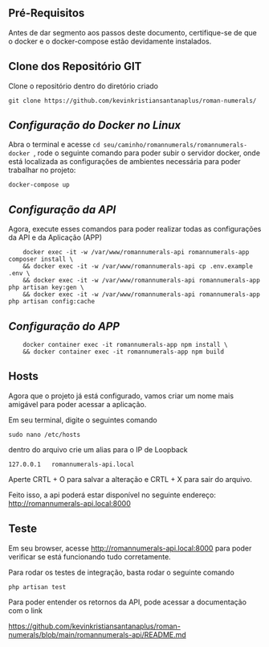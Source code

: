 ## Pré-Requisitos

Antes de dar segmento aos passos deste documento, certifique-se de que o docker e o docker-compose estão devidamente instalados.

## Clone dos Repositório GIT

Clone o repositório dentro do diretório criado

``` git clone https://github.com/kevinkristiansantanaplus/roman-numerals/ ```

## _Configuração do Docker no Linux_

Abra o terminal e acesse ```cd seu/caminho/romannumerals/romannumerals-docker ```, rode o seguinte comando para poder subir o servidor docker, 
onde está localizada as configurações de ambientes necessária para poder trabalhar no projeto:

```
docker-compose up
```

## _Configuração da API_

Agora, execute esses comandos para poder realizar todas as configurações da API e da Aplicação (APP)

``` 
    docker exec -it -w /var/www/romannumerals-api romannumerals-app composer install \
    && docker exec -it -w /var/www/romannumerals-api cp .env.example .env \
    && docker exec -it -w /var/www/romannumerals-api romannumerals-app php artisan key:gen \
    && docker exec -it -w /var/www/romannumerals-api romannumerals-app php artisan config:cache
```

## _Configuração do APP_

``` 
    docker container exec -it romannumerals-app npm install \
    && docker container exec -it romannumerals-app npm build
```

## Hosts

Agora que o projeto já está configurado, vamos criar um nome mais amigável para poder acessar a aplicação.

Em seu terminal, digite o seguintes comando

``` sudo nano /etc/hosts ```

dentro do arquivo crie um alias para o IP de Loopback

``` 127.0.0.1	romannumerals-api.local ```

Aperte CRTL + O para salvar a alteração e CRTL + X para sair do arquivo.

Feito isso, a api poderá estar disponível no seguinte endereço: http://romannumerals-api.local:8000

## Teste

Em seu browser, acesse http://romannumerals-api.local:8000 para poder verificar se está funcionando tudo corretamente.

Para rodar os testes de integração, basta rodar o seguinte comando

``` php artisan test ```

Para poder entender os retornos da API, pode acessar a documentação com o link

https://github.com/kevinkristiansantanaplus/roman-numerals/blob/main/romannumerals-api/README.md

